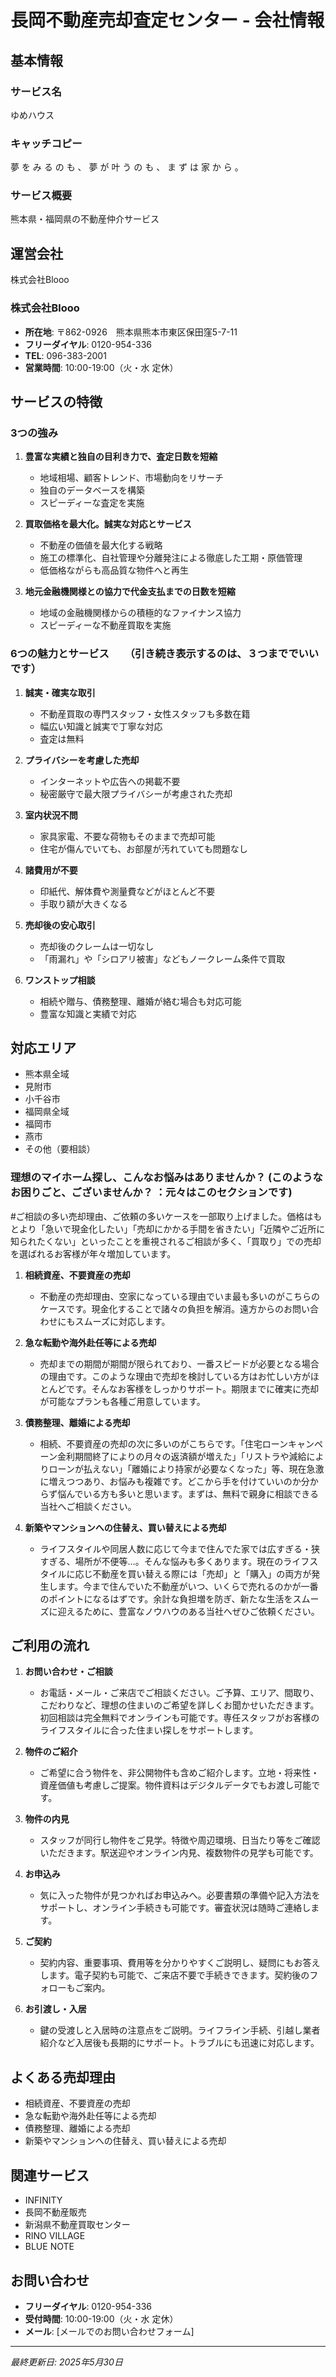 # 長岡不動産売却査定センター - 会社情報

## 基本情報

### サービス名
ゆめハウス

### キャッチコピー
夢 を み る の も 、 夢 が 叶 う の も 、 ま ず は 家 か ら 。

### サービス概要
熊本県・福岡県の不動産仲介サービス

## 運営会社
株式会社Blooo

### 株式会社Blooo
- **所在地**: 〒862-0926　熊本県熊本市東区保田窪5-7-11
- **フリーダイヤル**: 0120-954-336
- **TEL**: 096-383-2001
- **営業時間**: 10:00-19:00（火・水 定休）

## サービスの特徴

### 3つの強み
1. **豊富な実績と独自の目利き力で、査定日数を短縮**
   - 地域相場、顧客トレンド、市場動向をリサーチ
   - 独自のデータベースを構築
   - スピーディーな査定を実施

2. **買取価格を最大化。誠実な対応とサービス**
   - 不動産の価値を最大化する戦略
   - 施工の標準化、自社管理や分離発注による徹底した工期・原価管理
   - 低価格ながらも高品質な物件へと再生

3. **地元金融機関様との協力で代金支払までの日数を短縮**
   - 地域の金融機関様からの積極的なファイナンス協力
   - スピーディーな不動産買取を実施

### 6つの魅力とサービス　　（引き続き表示するのは、３つまででいいです）
1. **誠実・確実な取引**
   - 不動産買取の専門スタッフ・女性スタッフも多数在籍
   - 幅広い知識と誠実で丁寧な対応
   - 査定は無料

2. **プライバシーを考慮した売却**
   - インターネットや広告への掲載不要
   - 秘密厳守で最大限プライバシーが考慮された売却

3. **室内状況不問**
   - 家具家電、不要な荷物もそのままで売却可能
   - 住宅が傷んでいても、お部屋が汚れていても問題なし

4. **諸費用が不要**
   - 印紙代、解体費や測量費などがほとんど不要
   - 手取り額が大きくなる

5. **売却後の安心取引**
   - 売却後のクレームは一切なし
   - 「雨漏れ」や「シロアリ被害」などもノークレーム条件で買取

6. **ワンストップ相談**
   - 相続や贈与、債務整理、離婚が絡む場合も対応可能
   - 豊富な知識と実績で対応


## 対応エリア
- 熊本県全域
- 見附市
- 小千谷市
- 福岡県全域
- 福岡市
- 燕市
- その他（要相談）




### 理想のマイホーム探し、こんなお悩みはありませんか？ (このようなお困りごと、ございませんか？ ：元々はこのセクションです)
#ご相談の多い売却理由、ご依頼の多いケースを一部取り上げました。価格はもとより「急いで現金化したい」「売却にかかる手間を省きたい」「近隣やご近所に知られたくない」といったことを重視されるご相談が多く、「買取り」での売却を選ばれるお客様が年々増加しています。

1. **相続資産、不要資産の売却**
   - 不動産の売却理由、空家になっている理由でいま最も多いのがこちらのケースです。現金化することで諸々の負担を解消。遠方からのお問い合わせにもスムーズに対応します。

2. **急な転勤や海外赴任等による売却**
   - 売却までの期間が期間が限られており、一番スピードが必要となる場合の理由です。このような理由で売却を検討している方はお忙しい方がほとんどです。そんなお客様をしっかりサポート。期限までに確実に売却が可能なプランも各種ご用意しています。

3. **債務整理、離婚による売却**
   - 相続、不要資産の売却の次に多いのがこちらです。「住宅ローンキャンペーン金利期間終了によりの月々の返済額が増えた」「リストラや減給によりローンが払えない」「離婚により持家が必要なくなった」等、現在急激に増えつつあり、お悩みも複雑です。どこから手を付けていいのか分からず悩んでいる方も多いと思います。まずは、無料で親身に相談できる当社へご相談ください。

4. **新築やマンションへの住替え、買い替えによる売却**
   - ライフスタイルや同居人数に応じて今まで住んでた家では広すぎる・狭すぎる、場所が不便等…。そんな悩みも多くあります。現在のライフスタイルに応じ不動産を買い替える際には「売却」と「購入」の両方が発生します。今まで住んでいた不動産がいつ、いくらで売れるのかが一番のポイントになるはずです。余計な負担増を防ぎ、新たな生活をスムーズに迎えるために、豊富なノウハウのある当社へぜひご依頼ください。







## ご利用の流れ
1. **お問い合わせ・ご相談**
   - お電話・メール・ご来店でご相談ください。ご予算、エリア、間取り、こだわりなど、理想の住まいのご希望を詳しくお聞かせいただきます。初回相談は完全無料でオンラインも可能です。専任スタッフがお客様のライフスタイルに合った住まい探しをサポートします。

2. **物件のご紹介**
   - ご希望に合う物件を、非公開物件も含めご紹介します。立地・将来性・資産価値も考慮しご提案。物件資料はデジタルデータでもお渡し可能です。

3. **物件の内見**
   - スタッフが同行し物件をご見学。特徴や周辺環境、日当たり等をご確認いただきます。駅送迎やオンライン内見、複数物件の見学も可能です。

4. **お申込み**
   - 気に入った物件が見つかればお申込みへ。必要書類の準備や記入方法をサポートし、オンライン手続きも可能です。審査状況は随時ご連絡します。

5. **ご契約**
   - 契約内容、重要事項、費用等を分かりやすくご説明し、疑問にもお答えします。電子契約も可能で、ご来店不要で手続きできます。契約後のフォローもご案内。

6. **お引渡し・入居**
   - 鍵の受渡しと入居時の注意点をご説明。ライフライン手続、引越し業者紹介など入居後も長期的にサポート。トラブルにも迅速に対応します。






## よくある売却理由
- 相続資産、不要資産の売却
- 急な転勤や海外赴任等による売却
- 債務整理、離婚による売却
- 新築やマンションへの住替え、買い替えによる売却

## 関連サービス
- INFINITY
- 長岡不動産販売
- 新潟県不動産買取センター
- RINO VILLAGE
- BLUE NOTE

## お問い合わせ
- **フリーダイヤル**: 0120-954-336
- **受付時間**: 10:00-19:00（火・水 定休）
- **メール**: [メールでのお問い合わせフォーム]

---

*最終更新日: 2025年5月30日*



